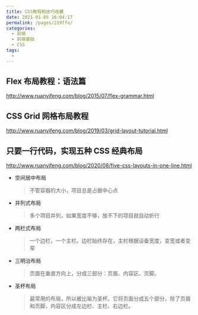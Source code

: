 ```yaml
---
title: CSS教程和技巧收藏
date: 2021-01-05 16:04:17
permalink: /pages/219ffe/
categories:
  - 前端
  - 前端基础
  - CSS
tags:
  - 
---
```


## Flex 布局教程：语法篇

<http://www.ruanyifeng.com/blog/2015/07/flex-grammar.html>

## CSS Grid 网格布局教程

<http://www.ruanyifeng.com/blog/2019/03/grid-layout-tutorial.html>

## 只要一行代码，实现五种 CSS 经典布局

<http://www.ruanyifeng.com/blog/2020/08/five-css-layouts-in-one-line.html>

* 空间居中布局

  > 不管容器的大小，项目总是占据中心点

* 并列式布局

  > 多个项目并列，如果宽度不够，放不下的项目就自动折行

* 两栏式布局

  > 一个边栏，一个主栏。边栏始终存在，主栏根据设备宽度，变宽或者变窄

* 三明治布局

  > 页面在垂直方向上，分成三部分：页眉、内容区、页脚。

* 圣杯布局

  > 最常用的布局，所以被比喻为圣杯。它将页面分成五个部分，除了页眉和页脚，内容区分成左边栏、主栏、右边栏。

